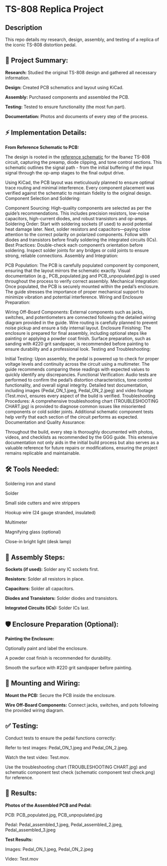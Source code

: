 <h1>TS-808 Replica Project</h1>

<h2>Description</h2>

This repo details my research, design, assembly, and testing of a replica of the iconic TS-808 distortion pedal.

<h2>🎸 Project Summary:</h2>

<b>Research:</b> Studied the original TS-808 design and gathered all necessary information.

<b>Design:</b> Created PCB schematics and layout using KiCad.

<b>Assembly:</b> Purchased components and assembled the PCB.

<b>Testing:</b> Tested to ensure functionality (the most fun part).

<b>Documentation:</b> Photos and documents of every step of the process.








<h2>⚡ Implementation Details:</h2>

<b>From Reference Schematic to PCB:</b>

The design is rooted in the [reference schematic](https://github.com/danielftsilva/TS-808-Replica/blob/main/KiCad%20Project/ts-808_original%20reference_circuit.jpg) for the Ibanez TS-808 circuit, capturing the preamp, diode clipping, and tone control sections. This schematic outlines the signal path - from the initial buffering of the input signal through the op-amp stages to the final output drive.


Using KiCad, the PCB layout was meticulously planned to ensure optimal trace routing and minimal interference. Every component placement was verified against the schematic to maintain fidelity to the original design.
Component Selection and Soldering:

Component Sourcing:
High-quality components are selected as per the guide’s recommendations. This includes precision resistors, low-noise capacitors, high-current diodes, and robust transistors and op-amps.
Soldering Order:
Start with soldering sockets (if used) to avoid potential heat damage later.
Next, solder resistors and capacitors—paying close attention to the correct polarity on polarized components.
Follow with diodes and transistors before finally soldering the integrated circuits (ICs).
Best Practices:
Double-check each component’s orientation before soldering.
Inspect solder joints for any bridges or cold joints to ensure strong, reliable connections.
Assembly and Integration:

PCB Population:
The PCB is carefully populated component by component, ensuring that the layout mirrors the schematic exactly.
Visual documentation (e.g., PCB_populated.jpg and PCB_unpopulated.jpg) is used throughout the process to verify correct assembly.
Mechanical Integration:
Once populated, the PCB is securely mounted within the pedal’s enclosure. The guide stresses the importance of proper mechanical support to minimize vibration and potential interference.
Wiring and Enclosure Preparation:

Wiring Off-Board Components:
External components such as jacks, switches, and potentiometers are connected following the detailed wiring diagram provided in the guide.
Wire routing is carefully planned to prevent noise pickup and ensure a tidy internal layout.
Enclosure Finishing:
The enclosure is prepared for final assembly, including optional steps like painting or applying a powder coat finish.
Surface preparation, such as sanding with #220 grit sandpaper, is recommended before painting to ensure durability and a professional look.
Testing and Troubleshooting:

Initial Testing:
Upon assembly, the pedal is powered up to check for proper voltage levels and continuity across the circuit using a multimeter.
The guide recommends comparing these readings with expected values to quickly identify any discrepancies.
Functional Verification:
Audio tests are performed to confirm the pedal’s distortion characteristics, tone control functionality, and overall signal integrity.
Detailed test documentation, including images (Pedal_ON_1.jpeg, Pedal_ON_2.jpeg) and video footage (Test.mov), ensures every aspect of the build is verified.
Troubleshooting Procedures:
A comprehensive troubleshooting chart (TROUBLESHOOTING CHART.jpg) is provided to diagnose common issues like misoriented components or cold solder joints.
Additional schematic component tests help verify that each section of the circuit performs as expected.
Documentation and Quality Assurance:

Throughout the build, every step is thoroughly documented with photos, videos, and checklists as recommended by the GGG guide.
This extensive documentation not only aids in the initial build process but also serves as a valuable reference for future repairs or modifications, ensuring the project remains replicable and maintainable.




<h2>🛠️ Tools Needed:</h2>

Soldering iron and stand

Solder

Small side cutters and wire strippers

Hookup wire (24 gauge stranded, insulated)

Multimeter

Magnifying glass (optional)

Close-in bright light (desk lamp)

<h2>🔧 Assembly Steps:</h2>

<b>Sockets (if used):</b> Solder any IC sockets first.

<b>Resistors:</b> Solder all resistors in place.

<b>Capacitors:</b> Solder all capacitors.

<b>Diodes and Transistors:</b> Solder diodes and transistors.

<b>Integrated Circuits (ICs):</b> Solder ICs last.

<h2>🛡️ Enclosure Preparation (Optional):</h2>

<b>Painting the Enclosure:</b>

Optionally paint and label the enclosure.

A powder coat finish is recommended for durability.

Smooth the surface with #220 grit sandpaper before painting.

<h2>🔌 Mounting and Wiring:</h2>

<b>Mount the PCB:</b> Secure the PCB inside the enclosure.

<b>Wire Off-Board Components:</b> Connect jacks, switches, and pots following the provided wiring diagram.

<h2>✅ Testing:</h2>

Conduct tests to ensure the pedal functions correctly:

Refer to test images: Pedal_ON_1.jpeg and Pedal_ON_2.jpeg.

Watch the test video: Test.mov.

Use the troubleshooting chart (TROUBLESHOOTING CHART.jpg) and schematic component test check (schematic component test check.png) for reference.

<h2>📸 Results:</h2>

<b>Photos of the Assembled PCB and Pedal:</b>

PCB: PCB_populated.jpg, PCB_unpopulated.jpg

Pedal: Pedal_assembled_1.jpeg, Pedal_assembled_2.jpeg, Pedal_assembled_3.jpeg

<b>Test Results:</b>

Images: Pedal_ON_1.jpeg, Pedal_ON_2.jpeg

Video: Test.mov
